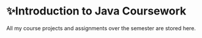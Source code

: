 # :sparkles:Introduction to Java Coursework
All my course projects and assignments over the semester are stored here.
